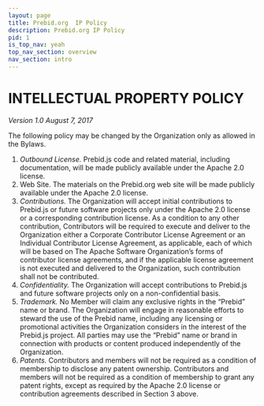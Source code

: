 ```yaml
---
layout: page
title: Prebid.org  IP Policy
description: Prebid.org IP Policy 
pid: 1
is_top_nav: yeah
top_nav_section: overview
nav_section: intro
---
```


<div class="bs-docs-section" markdown="1">


# INTELLECTUAL PROPERTY POLICY

*Version 1.0*
*August 7, 2017*

The following policy may be changed by the Organization only as allowed in the Bylaws.

1. *Outbound License.* Prebid.js code and related material, including documentation, will be made
publicly available under the Apache 2.0 license.
2. Web Site. The materials on the Prebid.org web site will be made publicly available under the Apache
2.0 license.
3. *Contributions.* The Organization will accept initial contributions to Prebid.js or future software
projects only under the Apache 2.0 license or a corresponding contribution license. As a condition to any
other contribution, Contributors will be required to execute and deliver to the Organization either a
Corporate Contributor License Agreement or an Individual Contributor License Agreement, as applicable,
each of which will be based on The Apache Software Organization’s forms of contributor license
agreements, and if the applicable license agreement is not executed and delivered to the Organization, such
contribution shall not be contributed.
4. *Confidentiality.* The Organization will accept contributions to Prebid.js and future software projects
only on a non-confidential basis.
5. *Trademark.* No Member will claim any exclusive rights in the “Prebid” name or brand. The
Organization will engage in reasonable efforts to steward the use of the Prebid name, including any
licensing or promotional activities the Organization considers in the interest of the Prebid.js project. All
parties may use the “Prebid” name or brand in connection with products or content produced independently
of the Organization.
6. *Patents.* Contributors and members will not be required as a condition of membership to disclose any
patent ownership. Contributors and members will not be required as a condition of membership to grant
any patent rights, except as required by the Apache 2.0 license or contribution agreements described in
Section 3 above.

</div>
